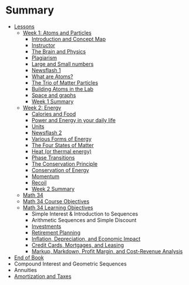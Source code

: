 # Summary

* [Lessons](lessons.md)
  * [Week 1: Atoms and Particles](week_1_atoms_and_particles.md)
    * [Introduction and Concept Map](introduction_and_concept_map.md)
    * [Instructor](instructor.md)
    * [The Brain and Physics](the_brain_and_physics.md)
    * [Plagiarism](plagiarism.md)
    * [Large and Small numbers](numbers_and_units.md)
    * [Newsflash 1](newsflash_1.md)
    * [What are Atoms?](what_are_atoms.md)
    * [The Trio of Matter Particles](the_trio_of_matter_particles.md)
    * [Building Atoms in the Lab](building_atoms_in_the_lab.md)
    * [Space and graphs](space-speed-and-momentum.md)
    * [Week 1 Summary](week_1_summary.md)
  * [Week 2: Energy](week_2_energy.md)
    * [Calories and Food](calories_and_food.md)
    * [Power and Energy in your daily life](power_and_energy_in_your_daily_life.md)
    * [Units](units.md)
    * [Newsflash 2](newflash_2.md)
    * [Various Forms of Energy](various_forms_of_energy.md)
    * [The Four States of Matter](the_four_states_of_matter.md)
    * [Heat \(or thermal energy\)](heat_or_thermal_energy_.md)
    * [Phase Transitions](phase_transitions.md)
    * [The Conservation Principle](conservation_of_energy.md)
    * [Conservation of Energy](conservation-of-energy.md)
    * [Momentum](momentum.md)
    * [Recoil](recoil.md)
    * [Week 2 Summary](week_2_summary.md)
  * [Math 34](math-34.md)
  * [Math 34 Course Objectives](math-34-course-objectives.md)
  * [Math 34 Learning Objectives](math-34-learning-objectives.md)
    * Simple Interest & Introduction to Sequences
    * Arithmetic Sequences and Simple Discount
    * [Investments](investments.md)
    * [Retirement Planning](retirement-planning.md)
    * [Inflation, Depreciation, and Economic Impact](inflation-depreciation-and-economic-impact.md)
    * [Credit Cards, Mortgages, and Leasing](credit-cards-mortgages-and-leasing.md)
    * [Markup, Markdown, Profit Margin, and Cost-Revenue Analysis](markup-markdown-profit-margin-and-cost-revenue-analysis.md)
* [End of Book](README.md)
* Compound Interest and Geometric Sequences
* Annuities
* [Amortization and Taxes](amortization-and-taxes.md)

